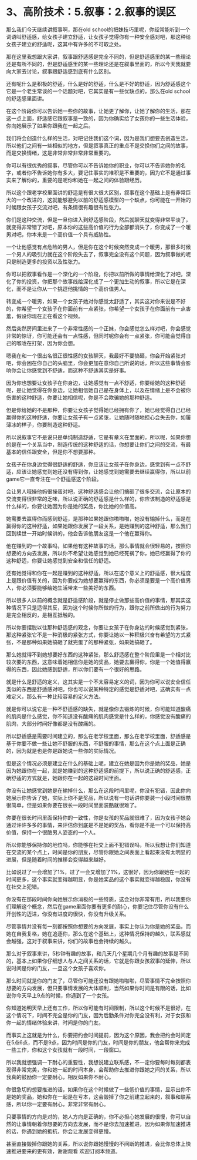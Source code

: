 # 3、高阶技术：5.叙事：2.叙事的误区

那么我们今天继续讲叙事啊，那在old school的把妹技巧里呢，你经常能听到一个词语叫舒适感，给女孩子建立舒适，让女孩子觉得你有一种安全感对吧，那这种给女孩子建立的舒适呢，这其中有许多的不可取之处。

那在这里我想跟大家讲，叙事跟舒适感是完全不同的，但是舒适感里的某一些理论还是有所不同的，但是舒适感里的某一些理论还是在叙事里面的，所以今天我就要向大家去讨论，叙事跟舒适感到底有什么区别。

还有呢什么是积极的舒适，什么是好的舒适，什么是不好的舒适，因为舒适感这个它是一个老生常谈的一个话题对吧，它其实是有一些优缺点的，那么在old school的舒适感里面讲。

在这个阶段你可以告诉她一些你的故事，让她更了解你，让她了解你的生活，那在这一点上面，舒适感它跟叙事是一致的，因为你确实给了女孩你的一些生活体验，你向她展示了如果你跟我在一起之后。

我们将会创造什么样的生活，对吧记住我们这个词，因为是我们想要去创造生活，所以他们之间有一些相似的地方，但是叙事真正的重点不是交换你们之间的故事，而是交换情绪，这是非常非常非常非常重要的。

你可以有很优秀的叙事，尽管你可以不告诉她你的职业，你可以不告诉她你的名字，或者你不告诉她你有多大，要记住事实的堆积是不重要的，因为它不是通过事实来了解你的，重要的是呢你和她在一起之间的体验跟经历。

所以这个跟老学校里面讲的舒适是有很大很大区别，叙事在这个基础上是有非常巨大的一个改进的，这就能够避免以前的舒适感模型的一个缺点，你可能在一开始的时候跟女孩子交流对吧，有条情很有趣很有性张力。

你们是这种交流，但是一旦你进入到舒适感阶段，然后就聊天就变得非常平淡了，就变得非常错了对吧，原本你的这些高价值的行为全部都消失了，你变成了一个暖男对吧，你本来是一个高价值一个具有威胁性。

一个让他感觉有点危险的男人，但是你在这个时候突然变成一个暖男，那很多时候一个男人的吸引力就在这个阶段失去了，叙事完全没有这个问题，因为叙事做的呢只是制造更多的投资以及性张力。

你可以把叙事看作是一个深化的一个阶段，你把以前所做的事情给深化了对吧，深化了你的投资，你把那个故事线给深化成了一个更加生动的叙事，所以它是在深化，而不是让你从一个挑逗他挑情的一个高价值男人。

转变成一个暖男，如果一个女孩子她对你感觉太舒适了，其实这对你来说是不好的，你希望一个女孩子在你面前有一点紧张，你希望一个女孩子在你面前有一点害羞，假设你现在正在看这个视频。

然后突然房间里进来了一个非常性感的一个正妹，你会感觉怎么样对吧，你会感觉非常的惊讶，你可能还会有一点性感，但同时呢你会有一点紧张，你可能会觉得自己的喉咙在打架，因为你会想。

嗯我在和一个很出名很正很性感的女孩聊天，我最好不要搞砸，你会开始紧张对吧，你会困在你自己的头脑里，你会更加在意你自己所说的话，所以这些事情会影响你会让你感觉到不舒适，而这种不舒适其实是好事。

因为你也想要让女孩子在你身边，让她感觉有一点不舒适，你要给她的这种舒适呢，是让她觉得在你身边，让她相信她自己是在身体上，以及在情绪上是不会被你伤害的这种舒适，你要让她相信呢，你是不会欺骗她的那种舒适。

但是你给她的不是那种，你要让女孩子觉得她已经拥有你了，她已经觉得自己已经赢得你的这种舒适，你要让女孩子有一点紧张，让她随时随地担心会失去你，如履薄冰的样子，你要制造这种舒适。

所以说叙事它不是说只是单纯制造舒适，它是有章义在里面的，所以呢，如果你想的是在一个关系当中，制造传统的这种舒适的话，你想要让你们之间的交流，有最基本的信任跟安全，但是你不想要那种。

女孩子在你身边觉得很舒适的舒适，你应该让女孩子在你身边，感觉到有一点不舒适，应该让她感觉到她还没有得到你，让她感觉到她需要去继续赢得你，所以以前game它一直专注在一个舒适感这个阶段。

会让男人哦操他妈很操蛋对吧，这种舒适感会让他们搞砸了很多交流，会让原本的交流变得很非常的乏味，所以说正确的舒适感是什么样的，你应该制造的舒适感是什么样的，你要让她因为你是她的奖品，你比她的价值高。

她需要去赢得你而感到舒适，是那种如果她跟你啪啪啪，她没有输掉什么，而是在赢得你的这种舒适，如果她跟你发展了一段关系，是她赚到的这种舒适，那么我们回到续世一开始时候讲的，他会告诉他朋友这是一个他在赢得你。

他在赚到的一个故事吗，如果他有这种故事的话，那么事情就会很轻易的，按照你想要的方向去发展，所以你不希望让她感觉到她已经死祸了你，她已经赢得了你的这种舒适，你要让她感觉到安全和信任的舒适。

还有她觉得和你在一起是赚到的这种舒适，所以在这个意义上的舒适感，很大程度上是跟价值有关的，因为你要成为她想要赢得的东西，你必须是要是一个高价值男人，你必须要能够给她生活带来一些美好的东西。

所以很多人以前的概念就是舒适感阶段，就是停止做那些高价值的事情，那其实这种情况下只是适得其反，因为这个时候你所做的行为，跟你之前所做出的行为努力是完全相反的，是相互抵触的。

所以你要摆脱以往那种舒适感的观念，你要让女孩子在你身边的时候感觉到紧张，那这种紧张它不是一种消极的紧张方式，你要让她以一种积极兴奋有希望的方式紧张，不是那种如果她搞砸了就完蛋了的那种紧张，如果她搞砸了。

那么她就得不到她想要好东西的这种紧张，那么舒适感在整个阶段里是一个相对比较次要的东西，这意味着她相信你是她的奖品，她要去赢得你，你是一个她值得赢得的东西，因此她感到舒适，所以你们要有一个很好的思路。

就是什么是舒适的定义，这其实是一个不太容易定义的词，因为你可以说安全信任类似的东西是舒适感对吧，你也可以说某种特定的感觉是舒适对吧，这确实有一点难定义，那么有一种比较容易的定义方法。

就是你可以说它是一种不舒适感的缺失，就是像你去锻炼的时候，你可能知道酸痛的肌肉是什么感觉，你不知道没有酸痛的肌肉感觉是什么样的，你感觉没有酸痛的肌肉，大部分时间好像都是没有酸痛的。

所以舒适感是需要时间建立的，那么在老学校里面，那么在老学校里面，舒适感是基于你要不做一些让她不舒服的东西，不舒服的事情，那么在这个点上面是正确的，因为就是也是你是跟她说一些你的实际情况。

但是这个情况必须是建立在什么的基础上呢，建立在她是因为你是她的奖品，她是因为她跟你在一起，就是她赚到的这种舒适感的前提下，所以说正确的舒适感，正确舒适的方式就是，她跟你在一起的这段时间里面。

你没有让她感觉到她是在输掉什么，那么在这段时间里呢，你没有犯错，因此你向她展示你告诉了她，实际上你不是奖品，所以说有一句话讲你要装一小段时间很酷很简单，但是如果你要在很长一段时间里面装酷就很难了。

你要在很长时间里面保持你的一致性，你是女孩的奖品就很难了，因为女孩子她会通过许许多多的事情，来评估你到底是不是她的奖品，看你是不是一个可以保持高价值，保持一个很酷男人姿态的一个人。

所以你能够保持你的地位吗，你能够在社交上面不犯错误吗，所以我想让你们知道在交流的某个点上，时间是你的朋友，尽管你跟她之间表面上看起来没有太明显的进展，但是随着时间的推移会变得越来越好。

比如说过了一会增加了1%，过了一会又增加了1%，这很好，因为你跟她在一起的时间更多，这个事实就变得越明显，你是她奖品的这个事实就变得越稳固，你没有在社交上犯错。

你没有在那段时间你向她展示你消极的一些特质，这会对你非常有用，所以我要你们理解这个概念，然后在game里面你要有更多的耐心，你要记住尽管你没有什么开创性的迈进，你没有进度的很快，你没有升级关系。

尽管事情并没有每一刻都按照你想要的方向发展，事实上你认为你是她的奖品，而她在自我复格，她在追逐你，那么在这个基础上，这种情况保持的越久，联系感就会越强，这对于叙事来讲，你们的故事也会持续的越久。

那么对于叙事来讲，5秒钟有趣的故事，和几天几个星期几个月有趣的故事是不同的，基本上如果你仔细想人与人之间关系的话，它就是你跟女孩叙事的延伸，所以说时间是你的门友，一旦这个女孩子喜欢你。

那么时间就是你的门友了，尽管你可能还没有跟她啪啪啪，尽管事情不完全按照你想要的方向发展，但只要事情发展的大体顺利，当然如果你时间是有限的话，比如说你今天早上9点的时候，你遇到了一个女孩。

你知道她明天早上还有工作，所以你可能有时间限制，所以这个时候不是很好，在这个情况下，时间不完全是你的门友，因为后勤条件对你完全没有利，对于女孩和你一起的情绪体验来讲，时间是你的门友。

而事实上这就是为什么，你要把约会时间提前，因为这个原因，我会把约会时间定在5点6点，而不是9点，因为时间是你的门友，时间是你的朋友，他会帮你来完成一些工作，你和这个女孩就有一段时间，一段窗口。

所以我就想强调一下耐心的重要性，我想说建立联系感，不一定你要每时每刻都表现得非常完美，你和她一起的时间本身，会帮助你去推进你跟她之间的关系，所以我真的鼓励你一定要耐心，相反如果你不耐心。

你很急切的想要推进的话，如果你在这个时候做了一些低价值的事情，显示出你不是她的奖品，她和你在一起是在亏本，这会毁掉了你之前建立起来的，叙事和联系感，所以你一定要有耐心，非常非常有耐心。

只要事情的方向是对的，她人方向是正确的，你不必担心她发展的很慢，你可以自然的让事情朝着你想要的方向去发展，而不是你去加速推进，因为如果你加速推进的话，你遇到她的抵抗，你会让发展变得更慢。

甚至直接毁掉你跟她的关系，所以说你跟她慢慢的不间断的推进，会比你总体上快速推进要来的更有效，谢谢观看 欢迎订阅本频道。

